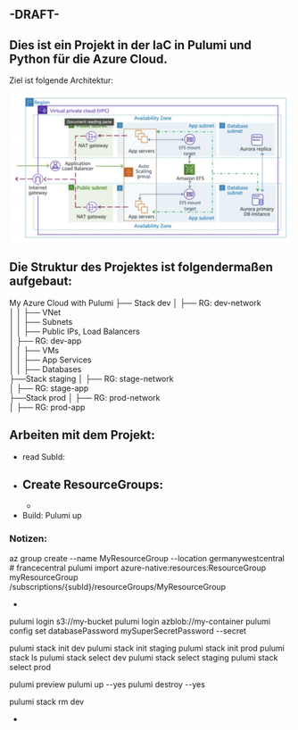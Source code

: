 
## -DRAFT-

## Dies ist ein Projekt in der IaC in Pulumi und Python für die Azure Cloud.

Ziel ist folgende Architektur:

![alt text](pics/Architektur-1.png)


## Die Struktur des Projektes ist folgendermaßen aufgebaut:

My Azure Cloud with Pulumi 
├── Stack dev
│  ├── RG: dev-network  
│  │     ├── VNet  
│  │     ├── Subnets  
│  │     ├── Public IPs, Load Balancers  
│  ├── RG: dev-app  
│  │     ├── VMs  
│  │     ├── App Services  
│  │     ├── Databases  
├──Stack staging
│  ├── RG: stage-network  
│  ├── RG: stage-app  
├──Stack prod
│  ├── RG: prod-network  
│  ├── RG: prod-app  


## Arbeiten mit dem Projekt:

- read SubId:
- Create ResourceGroups:
  - 
  - 
- Build: Pulumi up


### Notizen:

az group create --name MyResourceGroup --location germanywestcentral # francecentral
pulumi import azure-native:resources:ResourceGroup myResourceGroup /subscriptions/{subId}/resourceGroups/MyResourceGroup

-

pulumi login s3://my-bucket
pulumi login azblob://my-container
pulumi config set databasePassword mySuperSecretPassword --secret


pulumi stack init dev
pulumi stack init staging
pulumi stack init prod
pulumi stack ls
pulumi stack select dev
pulumi stack select staging
pulumi stack select prod

pulumi preview
pulumi up --yes
pulumi destroy --yes

pulumi stack rm dev

-
